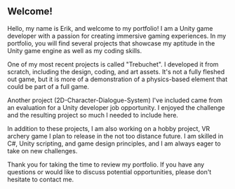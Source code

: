 ## Welcome!

Hello, my name is Erik, and welcome to my portfolio! I am a Unity game developer with a passion for creating immersive gaming experiences. In my portfolio, you will find several projects that showcase my aptitude in the Unity game engine as well as my coding skills.

One of my most recent projects is called "Trebuchet". I developed it from scratch, including the design, coding, and art assets. It's not a fully fleshed out game, but it is more of a demonstration of a physics-based element that could be part of a full game.

Another project (2D-Character-Dialogue-System) I've included came from an evaluation for a Unity developer job opportunity. I enjoyed the challenge and the resulting project so much I needed to include here.

In addition to these projects, I am also working on a hobby project, VR archery game I plan to release in the not too distance future. I am skilled in C#, Unity scripting, and game design principles, and I am always eager to take on new challenges.

Thank you for taking the time to review my portfolio. If you have any questions or would like to discuss potential opportunities, please don't hesitate to contact me.
